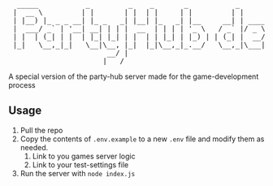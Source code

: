 <pre>
  _____           _         _    _       _           _                                         
 |  __ \         | |       | |  | |     | |         | |                                        
 | |__) |_ _ _ __| |_ _   _| |__| |_   _| |__     __| | _____   _____  ___ _ ____   _____ _ __ 
 |  ___/ _` | '__| __| | | |  __  | | | | '_ \   / _` |/ _ \ \ / / __|/ _ \ '__\ \ / / _ \ '__|
 | |  | (_| | |  | |_| |_| | |  | | |_| | |_) | | (_| |  __/\ V /\__ \  __/ |   \ V /  __/ |   
 |_|   \__,_|_|   \__|\__, |_|  |_|\__,_|_.__/   \__,_|\___| \_/ |___/\___|_|    \_/ \___|_|   
                       __/ |                                                                   
                      |___/                                                                    
</pre>
A special version of the party-hub server made for the game-development process
## Usage
1. Pull the repo
2. Copy the contents of `.env.example` to a new `.env` file and modify them
   as needed.
   1. Link to you games server logic
   2. Link to your test-settings file
3. Run the server with `node index.js`
